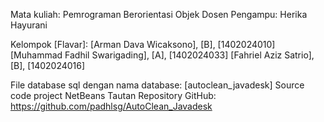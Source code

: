 Mata kuliah: Pemrograman Berorientasi Objek
Dosen Pengampu: Herika Hayurani

Kelompok [Flavar]:
[Arman Dava Wicaksono], [B], [1402024010]
[Muhammad Fadhil Swarigading], [A], [1402024033]
[Fahriel Aziz Satrio], [B], [1402024016]

File database sql dengan nama database: [autoclean_javadesk]
Source code project NetBeans
Tautan Repository GitHub: https://github.com/padhlsg/AutoClean_Javadesk

